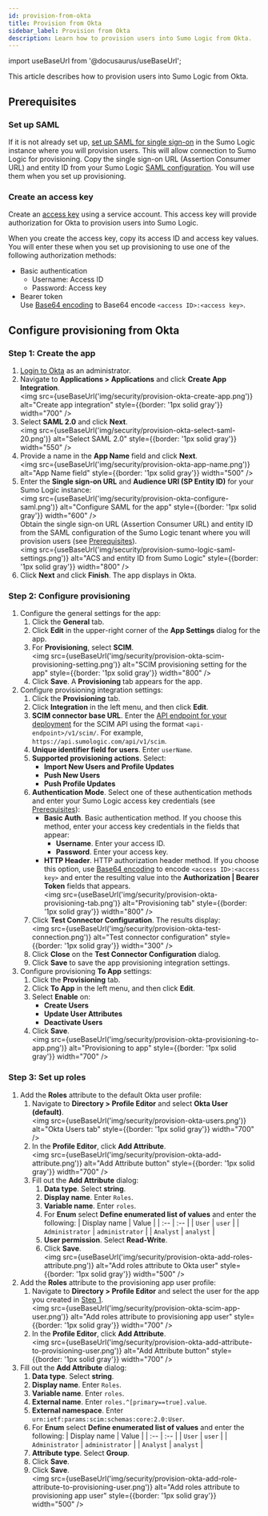 ```yaml
---
id: provision-from-okta 
title: Provision from Okta
sidebar_label: Provision from Okta
description: Learn how to provision users into Sumo Logic from Okta. 
---
```


import useBaseUrl from '@docusaurus/useBaseUrl';

This article describes how to provision users into Sumo Logic from Okta.

## Prerequisites

### Set up SAML

If it is not already set up, [set up SAML for single sign-on](/docs/manage/security/saml/set-up-saml) in the Sumo Logic instance where you will provision users. This will allow connection to Sumo Logic for provisioning. Copy the single sign-on URL (Assertion Consumer URL) and entity ID from your Sumo Logic [SAML configuration](/docs/manage/security/saml/set-up-saml/#review-saml-configuration). You will use them when you set up provisioning.

### Create an access key

Create an [access key](/docs/manage/security/access-keys/) using a service account. This access key will provide authorization for Okta to provision users into Sumo Logic.

When you create the access key, copy its access ID and access key values. You will enter these when you set up provisioning to use one of the following authorization methods:
* Basic authentication
   * Username: Access ID
   * Password: Access key
* Bearer token<br/>Use [Base64 encoding](https://www.base64encode.org/) to Base64 encode `<access ID>:<access key>`.

## Configure provisioning from Okta

### Step 1: Create the app

1. [Login to Okta](https://login.okta.com/) as an administrator.
1. Navigate to **Applications > Applications** and click **Create App Integration**.<br/><img src={useBaseUrl('img/security/provision-okta-create-app.png')} alt="Create app integration" style={{border: '1px solid gray'}} width="700" />
1. Select **SAML 2.0** and click **Next**.<br/><img src={useBaseUrl('img/security/provision-okta-select-saml-20.png')} alt="Select SAML 2.0" style={{border: '1px solid gray'}} width="550" />
1. Provide a name in the **App Name** field and click **Next**.<br/><img src={useBaseUrl('img/security/provision-okta-app-name.png')} alt="App Name field" style={{border: '1px solid gray'}} width="500" />
1. Enter the **Single sign-on URL** and **Audience URI (SP Entity ID)** for your Sumo Logic instance:<br/><img src={useBaseUrl('img/security/provision-okta-configure-saml.png')} alt="Configure SAML for the app" style={{border: '1px solid gray'}} width="600" /><br/>Obtain the single sign-on URL (Assertion Consumer URL) and entity ID from the SAML configuration of the Sumo Logic tenant where you will provision users (see [Prerequisites](#prerequisites)).<br/><img src={useBaseUrl('img/security/provision-sumo-logic-saml-settings.png')} alt="ACS and entity ID from Sumo Logic" style={{border: '1px solid gray'}} width="800" />
1. Click **Next** and click **Finish**. The app displays in Okta.

### Step 2: Configure provisioning

1. Configure the general settings for the app:
   1. Click the **General** tab.
   1. Click **Edit** in the upper-right corner of the **App Settings** dialog for the app. 
   1. For **Provisioning**, select **SCIM**.<br/><img src={useBaseUrl('img/security/provision-okta-scim-provisioning-setting.png')} alt="SCIM provisioning setting for the app" style={{border: '1px solid gray'}} width="800" />
   1. Click **Save**. A **Provisioning** tab appears for the app.
1. Configure provisioning integration settings:
   1. Click the **Provisioning** tab. 
   1. Click **Integration** in the left menu, and then click **Edit**.
   1. **SCIM connector base URL**. Enter the [API endpoint for your deployment](/docs/api/getting-started/#sumo-logic-endpoints-by-deployment-and-firewall-security) for the SCIM API using the format `<api-endpoint>/v1/scim/`. For example, `https://api.sumologic.com/api/v1/scim`.
   1. **Unique identifier field for users**. Enter `userName`.
   1. **Supported provisioning actions**. Select:
      * **Import New Users and Profile Updates**
      * **Push New Users**
      * **Push Profile Updates**
   1. **Authentication Mode**. Select one of these authentication methods and enter your Sumo Logic access key credentials (see [Prerequisites](#prerequisites)):
         * **Basic Auth**. Basic authentication method. If you choose this method, enter your access key credentials in the fields that appear:
            * **Username**. Enter your access ID.
            * **Password**. Enter your access key.
         * **HTTP Header**. HTTP authorization header method. If you choose this option, use [Base64 encoding](https://www.base64encode.org/) to encode `<access ID>:<access key>` and enter the resulting value into the **Authorization | Bearer Token** fields that appears.<br/><img src={useBaseUrl('img/security/provision-okta-provisioning-tab.png')} alt="Provisioning tab" style={{border: '1px solid gray'}} width="800" />
    1. Click **Test Connector Configuration**. The results display:<br/><img src={useBaseUrl('img/security/provision-okta-test-connection.png')} alt="Test connector configuration" style={{border: '1px solid gray'}} width="300" />
    1. Click **Close** on the **Test Connector Configuration** dialog.
    1. Click **Save** to save the app provisioning integration settings.
1. Configure provisioning **To App** settings:
   1. Click the **Provisioning** tab. 
   1. Click **To App** in the left menu, and then click **Edit**.
   1. Select **Enable** on:
      * **Create Users**
      * **Update User Attributes**
      * **Deactivate Users**
    1. Click **Save**.<br/><img src={useBaseUrl('img/security/provision-okta-provisioning-to-app.png')} alt="Provisioning to app" style={{border: '1px solid gray'}} width="700" />

### Step 3: Set up roles

1. Add the **Roles** attribute to the default Okta user profile:
   1. Navigate to **Directory > Profile Editor** and select **Okta User (default)**.<br/><img src={useBaseUrl('img/security/provision-okta-users.png')} alt="Okta Users tab" style={{border: '1px solid gray'}} width="700" />
   1. In the **Profile Editor**, click **Add Attribute**.<br/><img src={useBaseUrl('img/security/provision-okta-add-attribute.png')} alt="Add Attribute button" style={{border: '1px solid gray'}} width="700" />
   1. Fill out the **Add Attribute** dialog:
      1. **Data type**. Select **string**.
      1. **Display name**. Enter `Roles`.
      1. **Variable name**. Enter `roles`.
      1. For **Enum** select **Define enumerated list of values** and enter the following:
         | Display name | Value |
         | :-- | :-- |
         | `User` | `user` |
         | `Administrator` | `administrator` |
         | `Analyst` | `analyst` |
      1. **User permission**. Select **Read-Write**.
      1. Click **Save**.<br/><img src={useBaseUrl('img/security/provision-okta-add-roles-attribute.png')} alt="Add roles attribute to Okta user" style={{border: '1px solid gray'}} width="500" />
1. Add the **Roles** attribute to the provisioning app user profile:
   1. Navigate to **Directory > Profile Editor** and select the user for the app you created in [Step 1](#step-1-create-the-app).<br/><img src={useBaseUrl('img/security/provision-okta-scim-app-user.png')} alt="Add roles attribute to provisioning app user" style={{border: '1px solid gray'}} width="700" />
   1. In the **Profile Editor**, click **Add Attribute**.<br/><img src={useBaseUrl('img/security/provision-okta-add-attribute-to-provisioning-user.png')} alt="Add Attribute button" style={{border: '1px solid gray'}} width="700" />
1. Fill out the **Add Attribute** dialog:
      1. **Data type**. Select **string**.
      1. **Display name**. Enter `Roles`.
      1. **Variable name**. Enter `roles`.
      1. **External name**. Enter `roles.^[primary==true].value`.
      1. **External namespace**. Enter `urn:ietf:params:scim:schemas:core:2.0:User`.
      1. For **Enum** select **Define enumerated list of values** and enter the following:
         | Display name | Value |
         | :-- | :-- |
         | `User` | `user` |
         | `Administrator` | `administrator` |
         | `Analyst` | `analyst` |
      1. **Attribute type**. Select **Group**.
      1. Click **Save**.
   1. Click **Save**.<br/><img src={useBaseUrl('img/security/provision-okta-add-role-attribute-to-provisioning-user.png')} alt="Add roles attribute to provisioning app user" style={{border: '1px solid gray'}} width="500" />
